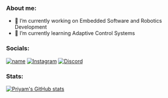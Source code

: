 ### About me:

- 🔭 I’m currently working on Embedded Software and Robotics Development
- 🌱 I’m currently learning Adaptive Control Systems

### Socials: 
[![name](https://img.shields.io/badge/LinkedIn-0077B5?style=for-the-badge&logo=linkedin&logoColor=white)](https://www.linkedin.com/in/priyampnchl/)
[![Instagram](https://img.shields.io/badge/Instagram-%23E4405F.svg?style=for-the-badge&logo=Instagram&logoColor=white)](https://instagram.com/priyampanchal)
[![Discord](https://img.shields.io/badge/Discord-%235865F2.svg?style=for-the-badge&logo=discord&logoColor=white)](https://discordapp.com/users/priyampnchl#0790)

### Stats:
[![Priyam's GitHub stats](https://github-readme-stats.vercel.app/api?username=priyampnchl&theme=radical)](https://github.com/anuraghazra/github-readme-stats)



<!--
**priyampnchl/priyampnchl** is a ✨ _special_ ✨ repository because its `README.md` (this file) appears on your GitHub profile.

Here are some ideas to get you started:

- 🔭 I’m currently working on ...
- 🌱 I’m currently learning ...
- 👯 I’m looking to collaborate on ...
- 🤔 I’m looking for help with ...
- 💬 Ask me about ...
- 📫 How to reach me: ...
- 😄 Pronouns: ...
- ⚡ Fun fact: ...
-->

